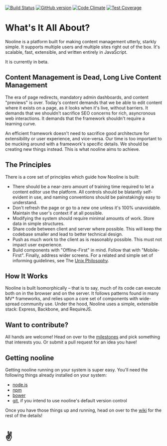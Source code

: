 [![Build Status](https://travis-ci.org/nooline/nooline.svg?branch=master)](https://travis-ci.org/nooline/nooline)
[![GitHub version](https://badge.fury.io/gh/nooline%2Fnooline.svg)](http://badge.fury.io/gh/nooline%2Fnooline)
[![Code Climate](https://codeclimate.com/github/nooline/nooline.png)](https://codeclimate.com/github/nooline/nooline)
[![Test Coverage](https://codeclimate.com/github/nooline/nooline/coverage.png)](https://codeclimate.com/github/nooline/nooline)

# What's It All About?
Nooline is a platform built for making content management utterly, starkly simple.  It supports multiple users and multiple sites right out of the box.
It's scalable, fast, extensible, and written entirely in JavaScript.

It is currently in beta.

## Content Management is Dead, Long Live Content Management
The era of page redirects, mandatory admin dashboards, and content "previews" is over.  Today's content demands that we be able to edit content where it exists on a page, as it looks when it's live, without barriers.  It demands that we shouldn't sacrifice SEO concerns for rich, asyncronous web interactions.  It demands that the framework shouldn't require a learning curve.

An efficient framework doesn't need to sacrifice good architecture for extensibility or user experience, and vice-versa.  Our time is too important to be mucking around with a framework's specific details.  We should be creating new things instead.  This is what nooline aims to achieve.

## The Principles
There is a core set of principles which guide how Nooline is built:
- There should be a near-zero amount of training time required to let a content editor use the platform. All controls should be blatantly self-evident in use, and naming conventions should be painstakingly easy to understand.
- Don't refresh the page or go to a new one unless it's 100% unavoidable.  Maintain the user's context if at all possible.
- Modifying the system should require minimal amounts of work.  Store data in simple structures.
- Share code between client and server where possible.  This will keep the codebase smaller and lead to better technical design.
- Push as much work to the client as is reasonably possible. This must not impact user experience.
- Build components with "Offline-First" in mind.  Follow that with "Mobile-First".  Finally, address wider screens.
For a related and simple set of informing guidelines, see The [Unix Philosophy](http://en.wikipedia.org/wiki/Unix_philosophy).

## How It Works
Nooline is built Isomorphically – that is to say, much of its code can execute both on in the browser and on the server.  It follows patterns found in many MV* frameworks, and relies upon a core set of components with wide-spread community use.
Under the hood, Nooline uses a simple, extensible stack: Express, Backbone, and RequireJS.

## Want to contribute?

All hands are welcome!  Head on over to the [milestones](https://github.com/nooline/nooline/issues/milestones) and pick something that interests you.  Or submit a pull request for an idea you have!

## Getting nooline

Getting nooline running on your system is super easy.  You'll need the following things already installed on your system:

- [node.js](http://nodejs.org)
- [npm](http://npmjs.org)
- [bower](http://bower.io)
- [git](http://git-scm.com), if you intend to use nooline's default version control

Once you have those things up and running, head on over to the [wiki](http://github.com/nooline/nooline/wiki) for the rest of the details!

# ✌
